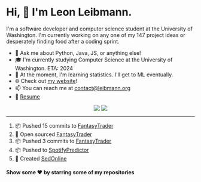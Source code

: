 # Hi, 👋 I'm Leon Leibmann.
I'm a software developer and computer science student at the University of Washington. I'm currently working on any one of my 147 project ideas or desperately finding food after a coding sprint.

- 💬 Ask me about Python, Java, JS, or anything else!
- 🎓 I'm currently studying Computer Science at the University of Washington. ETA: 2024
- 🌱 At the moment, I'm learning statistics. I'll get to ML eventually.
- 🌐 Check out [my website](https://leibmann.org)!
- 📫 You can reach me at [contact@leibmann.org](mailto:contact@leibmann.org)
- 📄 [Resume](https://leibmann.org/Leon_Leibmann_Resume.pdf)

<div align="middle">
<img align="top" src="https://github-readme-stats.vercel.app/api/top-langs/?username=Pop101&layout=compact&theme=transparent&hide_border=true&hide=css">
<img align="top" src="https://github-readme-stats.vercel.app/api?username=Pop101&show_icons=true&theme=transparent&hide_border=true&count_private=true&hide=issues&include_all_commits&hide_rank=true">
</div>

---
<!--START_SECTION:activity-->
1. 📦 Pushed 15 commits to [FantasyTrader](https://github.com/Pop101/FantasyTrader)
2. 🎉 Open sourced [FantasyTrader](https://github.com/Pop101/FantasyTrader)
3. 📦 Pushed 3 commits to [FantasyTrader](https://github.com/Pop101/FantasyTrader)
4. 📦 Pushed to [SpotifyPredictor](https://github.com/Pop101/SpotifyPredictor)
5. 🎉 Created [SedOnline](https://github.com/Pop101/SedOnline)
<!--END_SECTION:activity-->

#### Show some ❤️ by starring some of my repositories
